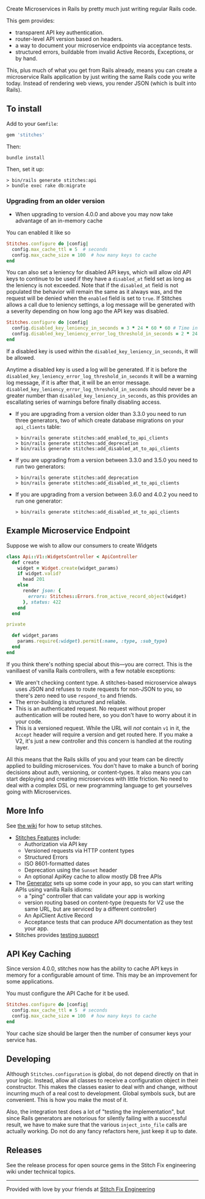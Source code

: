 Create Microservices in Rails by pretty much just writing regular Rails code.

This gem provides:

- transparent API key authentication.
- router-level API version based on headers.
- a way to document your microservice endpoints via acceptance tests.
- structured errors, buildable from invalid Active Records, Exceptions, or by hand.

This, plus much of what you get from Rails already, means you can create a microservice Rails application by just writing the
same Rails code you write today. Instead of rendering web views, you render JSON (which is built into Rails).

## To install

Add to your `Gemfile`:

```ruby
gem 'stitches'
```

Then:

```
bundle install
```

Then, set it up:

```
> bin/rails generate stitches:api
> bundle exec rake db:migrate
```

### Upgrading from an older version

- When upgrading to version 4.0.0 and above you may now take advantage of an in-memory cache

You can enabled it like so

```ruby
Stitches.configure do |config|
  config.max_cache_ttl = 5  # seconds
  config.max_cache_size = 100  # how many keys to cache
end
```

You can also set a leniency for disabled API keys, which will allow old API keys to continue to be used if they have a
`disabled_at` field set as long as the leniency is not exceeded. Note that if the `disabled_at` field is not populated
the behavior will remain the same as it always was, and the request will be denied when the `enabled` field is set to
`true`. If Stitches allows a call due to leniency settings, a log message will be generated with a severity depending on
how long ago the API key was disabled.

```ruby
Stitches.configure do |config|
  config.disabled_key_leniency_in_seconds = 3 * 24 * 60 * 60 # Time in seconds, defaults to three days
  config.disabled_key_leniency_error_log_threshold_in_seconds = 2 * 24 * 60 * 60 # Time in seconds, defaults to two days
end
```

If a disabled key is used within the `disabled_key_leniency_in_seconds`, it will be allowed.

Anytime a disabled key is used a log will be generated. If it is before the
`disabled_key_leniency_error_log_threshold_in_seconds` it will be a warning log message, if it is after that, it will be
an error message. `disabled_key_leniency_error_log_threshold_in_seconds` should never be a greater number than
`disabled_key_leniency_in_seconds`, as this provides an escallating series of warnings before finally disabling access.

- If you are upgrading from a version older than 3.3.0 you need to run three generators, two of which create database
  migrations on your `api_clients` table:

  ```
  > bin/rails generate stitches:add_enabled_to_api_clients
  > bin/rails generate stitches:add_deprecation
  > bin/rails generate stitches:add_disabled_at_to_api_clients
  ```

- If you are upgrading from a version between 3.3.0 and 3.5.0 you need to run two generators:

  ```
  > bin/rails generate stitches:add_deprecation
  > bin/rails generate stitches:add_disabled_at_to_api_clients
  ```

- If you are upgrading from a version between 3.6.0 and 4.0.2 you need to run one generator:

  ```
  > bin/rails generate stitches:add_disabled_at_to_api_clients
  ```

## Example Microservice Endpoint

Suppose we wish to allow our consumers to create Widgets

```ruby
class Api::V1::WidgetsController < ApiController
  def create
    widget = Widget.create(widget_params)
    if widget.valid?
      head 201
    else
      render json: {
        errors: Stitches::Errors.from_active_record_object(widget)
      }, status: 422
    end
  end

private

  def widget_params
    params.require(:widget).permit(:name, :type, :sub_type)
  end
end
```

If you think there's nothing special about this—you are correct. This is the vanillaest of vanilla Rails controllers, with a few
notable exceptions:

- We aren't checking content type. A stitches-based microservice always uses JSON and refuses to route requests for non-JSON to
  you, so there's zero need to use `respond_to` and friends.
- The error-building is structured and reliable.
- This is an authenticated request. No request without proper authentication will be routed here, so you don't have to worry
  about it in your code.
- This is a versioned request. While the URL will _not_ contain `v1` in it, the `Accept` header will require a version and get
  routed here. If you make a V2, it's just a new controller and this concern is handled at the routing layer.

All this means that the Rails skills of you and your team can be directly applied to building microservices. You don't have to make a bunch of boring decisions about auth, versioning, or content-types. It also means you can start deploying and creating microservices with little friction. No need to deal with a complex DSL or new programming language to get yourselves going with Microservices.

## More Info

See [the wiki](https://github.com/stitchfix/stitches/wiki/Setup) for how to setup stitches.

- [Stitches Features](https://github.com/stitchfix/stitches/wiki/Features-of-Stitches) include:
  - Authorization via API key
  - Versioned requests via HTTP content types
  - Structured Errors
  - ISO 8601-formatted dates
  - Deprecation using the `Sunset` header
  - An optional ApiKey cache to allow mostly DB free APIs
- The [Generator](https://github.com/stitchfix/stitches/wiki/Generator) sets up some code in your app, so you can start writing
  APIs using vanilla Rails idioms:
  - a "ping" controller that can validate your app is working
  - version routing based on content-type (requests for V2 use the same URL, but are serviced by a different controller)
  - An ApiClient Active Record
  - Acceptance tests that can produce API documentation as they test your app.
- Stitches provides [testing support](https://github.com/stitchfix/stitches/wiki/Testing)

## API Key Caching

Since version 4.0.0, stitches now has the ability to cache API keys in
memory for a configurable amount of time. This may be an improvement for
some applications.

You must configure the API Cache for it be used.

```ruby
Stitches.configure do |config|
  config.max_cache_ttl = 5  # seconds
  config.max_cache_size = 100  # how many keys to cache
end
```

Your cache size should be
larger then the number of consumer keys your service has.

## Developing

Although `Stitches.configuration` is global, do not depend directly on that in your logic. Instead, allow all classes to receive a configuration object in their constructor. This makes the classes easier to deal with and change, without incurring much of a real cost to development. Global symbols suck, but are convenient. This is how you make the most of it.

Also, the integration test does a lot of "testing the implementation", but since Rails generators are notorious for silently
failing with a successful result, we have to make sure that the various `inject_into_file` calls are actually working. Do not do
any fancy refactors here, just keep it up to date.

## Releases

See the release process for open source gems in the Stitch Fix engineering wiki under technical topics.

---

Provided with love by your friends at [Stitch Fix Engineering](http://technology.stitchfix.com)
